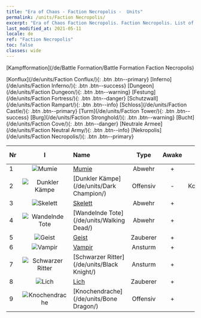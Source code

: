 ```yaml
---
title: "Era of Chaos - Faction Necropolis -  Units"
permalink: /units/Faction Necropolis/
excerpt: "Era of Chaos Faction Necropolis. Faction Necropolis. List of Faction in Era of Chaos"
last_modified_at: 2021-05-11
locale: de
ref: "Faction Necropolis"
toc: false
classes: wide
---
```

  [Kampfformation](/de/Battle Formation/Battle Formation Faction Necropolis)

 [Konflux](/de/units/Faction Conflux/){: .btn .btn--primary} [Inferno](/de/units/Faction Inferno/){: .btn .btn--success} [Dungeon](/de/units/Faction Dungeon/){: .btn .btn--warning} [Festung](/de/units/Faction Fortress/){: .btn .btn--danger} [Schutzwall](/de/units/Faction Rampart/){: .btn .btn--info} [Schloss](/de/units/Faction Castle/){: .btn .btn--primary} [Turm](/de/units/Faction Tower/){: .btn .btn--success} [Burg](/de/units/Faction Stronghold/){: .btn .btn--warning} [Bucht](/de/units/Faction Cove/){: .btn .btn--danger} [Neutrale Armee](/de/units/Faction Neutral Army/){: .btn .btn--info} [Nekropolis](/de/units/Faction Necropolis/){: .btn .btn--primary} 

  | Nr | I |         Name        |   Type   | Awake | Rang |   Members     |  Stars  | Exclusive | Attack  |     HP    |  Awaken Name  |
  |:---|:-:|:--------------------|:--------:|:-----:|:---------:|:-------------:|:-------:|:---------:|:-------:|:---------:|:--------------|
  | 1 | ![Mumie](/images/u/ti_munaiyi.jpg) | [Mumie](/de/units/Mummy/) | Abwehr | + | SR | x4 | <i class="fas fa-star"/><i class="fas fa-star"/><i class="fas fa-star"/> | - | 141.0 | 2691 |  Mumienkönig  |
  | 2 | ![Dunkler Kämpe](/images/u/ti_sishen.jpg) | [Dunkler Kämpe](/de/units/Dark Champion/) | Offensiv | - | Kommandant | x1 | <i class="fas fa-star"/><i class="fas fa-star"/><i class="fas fa-star"/> | - | 1029.5 | 9504 |   -   |
  | 3 | ![Skelett](/images/u/ti_kulouzhanshi.jpg) | [Skelett](/de/units/Skeleton/) | Abwehr | + | R | x9 | <i class="fas fa-star"/> | - | 57.9 | 1158 |  Skelettkrieger  |
  | 4 | ![Wandelnde Tote](/images/u/ti_jiangshi.jpg) | [Wandelnde Tote](/de/units/Walking Dead/) | Abwehr | + | R | x9 | <i class="fas fa-star"/> | + | 117.7 | 2758 |  Zombie  |
  | 5 | ![Geist](/images/u/ti_youling.jpg) | [Geist](/de/units/Wight/) | Zauberer | + | SR | x9 | <i class="fas fa-star"/><i class="fas fa-star"/> | - | 107.5 | 662 |  Gespenst  |
  | 6 | ![Vampir](/images/u/ti_xixuegui.jpg) | [Vampir](/de/units/Vampire/) | Ansturm | + | SR | x4 | <i class="fas fa-star"/><i class="fas fa-star"/> | - | 74.4 | 910 |  Vampirlord  |
  | 7 | ![Schwarzer Ritter](/images/u/ti_siwangqishi.jpg) | [Schwarzer Ritter](/de/units/Black Knight/) | Ansturm | + | SSR | x4 | <i class="fas fa-star"/><i class="fas fa-star"/><i class="fas fa-star"/> | + | 115.8 | 910 |  Schattenritter  |
  | 8 | ![Lich](/images/u/ti_wuyao.jpg) | [Lich](/de/units/Lich/) | Zauberer | + | SR | x4 | <i class="fas fa-star"/><i class="fas fa-star"/><i class="fas fa-star"/> | + | 228.7 | 1581 |  Todes-Lich  |
  | 9 | ![Knochendrache](/images/u/ti_gulong.jpg) | [Knochendrache](/de/units/Bone Dragon/) | Offensiv | + | SSR | x1 | <i class="fas fa-star"/><i class="fas fa-star"/><i class="fas fa-star"/> | - | 758.0 | 5770 |  Geisterdrache  |
